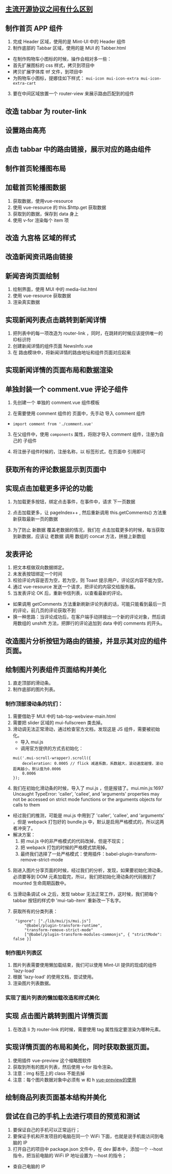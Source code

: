 ## [主流开源协议之间有什么区别](https://www.zhihu.com/question/25079718)



## 制作首页 APP 组件
1. 完成 Header 区域，使用的是 Mint-UI 中的 Header 组件
2. 制作底部的 Tabbar 区域，使用的是 MUI 的 Tabber.html
 + 在制作购物车小图标的时候，操作会相对多一些：
 + 首先扩展图标的 css 样式，拷贝到项目中
 + 拷贝扩展字体库 ttf 文件，到项目中
 + 为购物车小图标，提娜佳如下样式： `mui-icon mui-icon-extra mui-icon-extra-cart`
3. 要在中间区域放置一个 router-view 来展示路由匹配到的组件


## 改造 tabbar 为 router-link

## 设置路由高亮

## 点击 tabbar 中的路由链接，展示对应的路由组件

## 制作首页轮播图布局

## 加载首页轮播图数据
1. 获取数据，使用vue-resource
2. 使用 vue-resource 的 this.$http.get 获取数据
3. 获取到的数据，保存到 data 身上
4. 使用 v-for 渲染每个 item 项


## 改造 九宫格 区域的样式

## 改造新闻资讯路由链接

##  新闻咨询页面绘制
1. 绘制界面，使用 MUI 中的 media-list.html
2. 使用 vue-resource 获取数据
3. 渲染真实数据

## 实现新闻列表点击跳转到新闻详情
1. 把列表中的每一项改造为 router-link ，同时，在跳转的时候应该提供唯一的ID标识符
2. 创建新闻详情的组件页面 NewsInfo.vue
3. 在 路由模块中，将新闻详情的路由地址和组件页面对应起来


## 实现新闻详情的页面布局和数据渲染


## 单独封装一个 comment.vue 评论子组件

1. 先创建一个 单独的 comment.vue 组件模板

2. 在需要使用 comment 组件的 页面中，先手动 导入 comment 组件

 + `import comment from './comment.vue'`

3. 在父组件中，使用 `components` 属性，将刚才导入 comment 组件，注册为自己的 子组件

4. 将注册子组件时候的，注册名称，以 标签形式，在页面中 引用即可



## 获取所有的评论数据显示到页面中

## 实现点击加载更多评论的功能

1. 为加载更多按钮，绑定点击事件，在事件中，请求 下一页数据

2. 点击加载更多，让 pageIndex++ , 然后重新调用 this.getComments() 方法重新获取最新一页的数据

3. 为了防止 新数据 覆盖老数据的情况，我们在 点击加载更多的时候，每当获取到新数据，应该让 老数据 调用 数组的 concat 方法，拼接上新数组


## 发表评论
1. 把文本框做双向数据绑定。
2. 未发表按钮绑定一个时间
3. 校验评论内容是否为空，若为空，则 Toast 提示用户，评论区内容不能为空。
4. 通过 vue-resource 发送一个请求，把评论的内容交给服务器。
5. 当发表评论 OK 后，重新书信列表，以查看最新的评论。
+ 如果调用 getComments 方法重新刷新评论列表的话，可能只能看到最后一页的评论，前几页的评论获取不到
+ 换一种思路：当评论成功后，在客户端手动拼接出一个新的评论对象，然后调用数组的 unshift 方法，把罪行的评论追加到 data 中的 comments 的开头。

## 改造图片分析按钮为路由的链接，并显示其对应的组件页面。

## 绘制图片列表组件页面结构并美化
1. 直走顶部的滑动条。
2. 制作底部的图片列表。

### 制作顶部滑动条的坑们：
1. 需要借助于 MUI 中的 tab-top-webview-main.html 
2. 需要把 slider 区域的 mui-fullscreen 类去掉。
3. 滑动调无法正常滑动，通过检查官方文档，发现这是 JS 组件，需要被初始化。
	+ 导入 mui.js
	+ 调用官方提供的方式去初始化：
	```
	mui('.mui-scroll-wrapper).scroll({
		deceleration: 0.0005 // flick 减速系数，系数越大，滚动速度越慢，滚动距离越小，默认值为0.0006
		0.0006
	});
	```
4. 我们在初始化滑动条的时候，导入了 mui.js ，但是报错了。mui.min.js:1697 Uncaught TypeError: 'caller', 'callee', and 'arguments' properties may not be accessed on strict mode functions or the arguments objects for calls to them	
 + 经过我们的推测，可能是 mui.js 中用到了 'caller', 'callee', and 'arguments' ，但是 webpack 打包好的 bundle.js 中，默认是启用严格模式的，所以这两者冲突了。
 + 解决方案：
 	1. 把 mui.js 中的非严格模式的代码改掉，但是不现实；
	2. 把 webpack 打包的时候的严格模式禁用掉。
	3. 最终我们选择了一处严格模式：使用插件：babel-plugin-transform-remove-strict-mode
5. 刚进入图片分享页面的时候，经过我们的分析，发现，如果要初始化滑动条，必须要等到 DOM 元素加载完，所以，我们把初始化滑动条的代码搬到了 mounted 生命周期函数中。
6. 当滑动条调试 ok 之后，发现 tabbar 无法正常工作，这时候，我们把每个 tabbar 按钮的样式中 'mui-tab-item' 重新改一下名字。
7. 获取所有的分类列表：

	    "ignore": ["./lib/mui/js/mui.js"]
			"@babel/plugin-transform-runtime",
			"transform-remove-strict-mode"
			["@babel/plugin-transform-modules-commonjs", { "strictMode": false }]


### 制作图片列表区
1. 图片列表需要使用懒加载结束，我们可以使用 Mint-UI 提供的现成的组件 'lazy-load'
2. 根据 'lazy-load' 的使用文档，尝试使用。
3. 渲染图片列表数据。

### 实现了图片列表的懒加载改造和样式美化

## 实现 点击图片跳转到图片详情页面
1. 在改造 li 为 router-link 的时候，需要使用 tag 属性指定要渲染为哪种元素。

## 实现详情页面的布局和美化，同时获取数据页面。
1. 使用插件 vue-preview 这个缩略图软件
2. 获取到所有的图片列表，然后使用 v-for 指令渲染。
3. 注意：img 标签上的 class 不能去掉
4. 注意：每个图片数据对象中必须有 w 和 h
[vue-preview的使用](https://www.cnblogs.com/ldq678/p/10917355.html)

## 绘制商品列表页面基本结构并美化

## 尝试在自己的手机上去进行项目的预览和测试
1. 要保证自己的手机可以正常运行；
2. 要保证手机和开发项目的电脑在同一个 WiFi 下面，也就是说手机能访问到电脑的 IP 
3. 打开自己的项目中 package.json 文件中，在 dev 脚本中，添加一个 --host 指令，把当前电脑的 WiFi IP 地址设置为 --host 的指令；
 + 查自己电脑的 IP